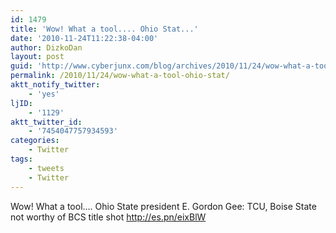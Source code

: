 ```yaml
---
id: 1479
title: 'Wow! What a tool.... Ohio Stat...'
date: '2010-11-24T11:22:38-04:00'
author: DizkoDan
layout: post
guid: 'http://www.cyberjunx.com/blog/archives/2010/11/24/wow-what-a-tool-ohio-stat/'
permalink: /2010/11/24/wow-what-a-tool-ohio-stat/
aktt_notify_twitter:
    - 'yes'
ljID:
    - '1129'
aktt_twitter_id:
    - '7454047757934593'
categories:
    - Twitter
tags:
    - tweets
    - Twitter
---
```


Wow! What a tool…. Ohio State president E. Gordon Gee: TCU, Boise State not worthy of BCS title shot <http://es.pn/eixBlW>